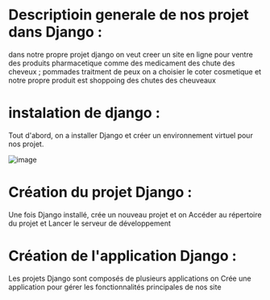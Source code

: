 # Descriptioin generale de nos projet dans  Django : 
dans notre propre projet django on veut creer un site en ligne pour ventre des produits pharmacetique comme des medicament des chute des cheveux ; pommades traitment de peux on a choisier le coter cosmetique et notre propre produit est shoppoing des chutes des cheuveaux 

# instalation de django : 
Tout d'abord, on a  installer Django et créer un environnement virtuel pour nos  projet.


![image](https://github.com/user-attachments/assets/6b023ce3-2b0c-4664-ad33-d1ade81b13a9)

#  Création du projet Django : 
Une fois Django installé, crée un nouveau projet et on  Accéder au répertoire du projet et Lancer le serveur de développement

#  Création de l'application Django :
Les projets Django sont composés de plusieurs applications on Crée une application pour gérer les fonctionnalités principales de nos site

